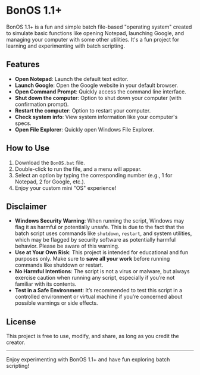 # BonOS 1.1+
BonOS 1.1+ is a fun and simple batch file-based "operating system" created to simulate basic functions like opening Notepad, launching Google, and managing your computer with some other utilities. It's a fun project for learning and experimenting with batch scripting.

## Features
- **Open Notepad**: Launch the default text editor.
- **Launch Google**: Open the Google website in your default browser.
- **Open Command Prompt**: Quickly access the command line interface.
- **Shut down the computer**: Option to shut down your computer (with confirmation prompt).
- **Restart the computer**: Option to restart your computer.
- **Check system info**: View system information like your computer's specs.
- **Open File Explorer**: Quickly open Windows File Explorer.

## How to Use
1. Download the `BonOS.bat` file.
2. Double-click to run the file, and a menu will appear.
3. Select an option by typing the corresponding number (e.g., 1 for Notepad, 2 for Google, etc.).
4. Enjoy your custom mini "OS" experience!

## Disclaimer
- **Windows Security Warning**: When running the script, Windows may flag it as harmful or potentially unsafe. This is due to the fact that the batch script uses commands like `shutdown`, `restart`, and system utilities, which may be flagged by security software as potentially harmful behavior. Please be aware of this warning.
- **Use at Your Own Risk**: This project is intended for educational and fun purposes only. Make sure to **save all your work** before running commands like shutdown or restart.
- **No Harmful Intentions**: The script is not a virus or malware, but always exercise caution when running any script, especially if you’re not familiar with its contents.
- **Test in a Safe Environment**: It’s recommended to test this script in a controlled environment or virtual machine if you’re concerned about possible warnings or side effects.

## License
This project is free to use, modify, and share, as long as you credit the creator.

---

Enjoy experimenting with BonOS 1.1+ and have fun exploring batch scripting!
